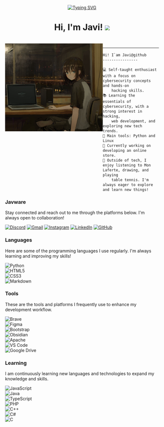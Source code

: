 <p align="center">
  <a href="https://github.com/MikaboshiDev">
    <img src="https://readme-typing-svg.demolab.com?font=Fira+Code&pause=1000&color=fefc00ff&center=falso&vCenter=falso&repeat=cierto&width=435&lines=desarrollador+frontend+con+ganas+de;+saber+muchas+cosas;+estudio+ciberseguridad+redteam;++++BIENVENIDOS" alt="Typing SVG"/>
  </a>
</p>
<h1 align="center">
Hi, I'm Javi!
  <img src="https://media.giphy.com/media/hvRJCLFzcasrR4ia7z/giphy.gif" width="30"></h1>
 <!--<img src="https://komarev.com/ghpvc/?username=I-am-vishalmaurya&label=Profile%20Views&color=0e75b6&style=flat" align='right' alt="vishalmaurya" />-->

<br/>

<img align="left" src="https://github.com/I-am-vishalmaurya/I-am-vishalmaurya/blob/main/cropped_image.png" alt="Unfortunately I didn't find the author of the pic, feel to open a pull request if found" width="320" />
<hr>

```
Hi! I`am Javi@github
----------------

💻 Self-taught enthusiast with a focus on cybersecurity concepts and hands-on
    hacking skills.
📚 Learning the essentials of cybersecurity, with a strong interest in hacking,
    web development, and exploring new tech trends.
🔧 Main tools: Python and Linux
🌟 Currently working on developing an online store.
🎨 Outside of tech, I enjoy listening to Mon Laferte, drawing, and playing
    table tennis. I'm always eager to explore and learn new things!
```
<!-- Contenedor principal con Tailwind CSS -->
<div class="bg-gray-900 p-8 rounded-lg text-white grid grid-cols-1 md:grid-cols-2 lg:grid-cols-3 gap-8">

  <!-- Sección Javware s-->
  <div class="bg-gray-800 p-6 rounded-xl shadow-lg">
    <h3 class="text-yellow-400 text-2xl font-semibold mb-4">Javware</h3>
    <p class="mb-4">Stay connected and reach out to me through the platforms below. I'm always open to collaboration!</p>
    <div class="flex flex-wrap gap-4">
      <a href="https://discord.com" target="_blank" class="block p-2 bg-blue-600 rounded-full"><img src="https://img.shields.io/badge/Discord-%235865F2.svg?style=for-the-badge&logo=discord&logoColor=white&color=black" alt="Discord" /></a>
      <a href="mailto:yourmail@gmail.com" target="_blank" class="block p-2 bg-red-600 rounded-full"><img src="https://img.shields.io/badge/Gmail-D14836?style=for-the-badge&logo=gmail&logoColor=white&color=yellow" alt="Gmail" /></a>
      <a href="https://instagram.com" target="_blank" class="block p-2 bg-pink-600 rounded-full"><img src="https://img.shields.io/badge/Instagram-%23E4405F.svg?style=for-the-badge&logo=Instagram&logoColor=white&color=black" alt="Instagram" /></a>
      <a href="https://linkedin.com" target="_blank" class="block p-2 bg-blue-700 rounded-full"><img src="https://img.shields.io/badge/linkedin-%230077B5.svg?style=for-the-badge&logo=linkedin&logoColor=white&color=yellow" alt="LinkedIn" /></a>
      <a href="https://github.com" target="_blank" class="block p-2 bg-gray-900 rounded-full"><img src="https://img.shields.io/badge/github-%23121011.svg?style=for-the-badge&logo=github&logoColor=white" alt="GitHub" /></a>
    </div>
  </div>

  <!-- Sección Lenguajes -->
  <div class="bg-gray-800 p-6 rounded-xl shadow-lg">
    <h3 class="text-yellow-400 text-2xl font-semibold mb-4">Languages</h3>
    <p class="mb-4">Here are some of the programming languages I use regularly. I'm always learning and improving my skills!</p>
    <div class="space-y-2">
      <div class="flex items-center space-x-2"><img src="https://img.shields.io/badge/python-3670A0?style=for-the-badge&logo=python&logoColor=ffdd54&color=black" alt="Python" class="w-12 h-12"/></div>
      <div class="flex items-center space-x-2"><img src="https://img.shields.io/badge/html5-%23E34F26.svg?style=for-the-badge&logo=html5&logoColor=white&color=yellow" alt="HTML5" class="w-12 h-12"/></div>
      <div class="flex items-center space-x-2"><img src="https://img.shields.io/badge/css3-%231572B6.svg?style=for-the-badge&logo=css3&logoColor=white&color=yellow" alt="CSS3" class="w-12 h-12"/></div>
      <div class="flex items-center space-x-2"><img src="https://img.shields.io/badge/markdown-%23000000.svg?style=for-the-badge&logo=markdown&logoColor=white" alt="Markdown" class="w-12 h-12"/></div>
    </div>
  </div>

  <!-- Sección Herramientas -->
  <div class="bg-gray-800 p-6 rounded-xl shadow-lg">
    <h3 class="text-yellow-400 text-2xl font-semibold mb-4">Tools</h3>
    <p class="mb-4">These are the tools and platforms I frequently use to enhance my development workflow.</p>
    <div class="space-y-2">
      <div class="flex items-center space-x-2"><img src="https://img.shields.io/badge/Brave-FB542B?style=for-the-badge&logo=Brave&logoColor=white&color=black" alt="Brave" class="w-12 h-12"/></div>
      <div class="flex items-center space-x-2"><img src="https://img.shields.io/badge/figma-%23F24E1E.svg?style=for-the-badge&logo=figma&logoColor=white&color=yellow" alt="Figma" class="w-12 h-12"/></div>
      <div class="flex items-center space-x-2"><img src="https://img.shields.io/badge/bootstrap-%238511FA.svg?style=for-the-badge&logo=bootstrap&logoColor=white&color=yellow" alt="Bootstrap" class="w-12 h-12"/></div>
      <div class="flex items-center space-x-2"><img src="https://img.shields.io/badge/Obsidian-%23483699.svg?style=for-the-badge&logo=obsidian&logoColor=white&color=yellow" alt="Obsidian" class="w-12 h-12"/></div>
      <div class="flex items-center space-x-2"><img src="https://img.shields.io/badge/apache-%23D42029.svg?style=for-the-badge&logo=apache&logoColor=white&color=black" alt="Apache" class="w-12 h-12"/></div>
      <div class="flex items-center space-x-2"><img src="https://img.shields.io/badge/Visual%20Studio%20Code-0078d7.svg?style=for-the-badge&logo=visual-studio-code&logoColor=white&color=yellow" alt="VS Code" class="w-12 h-12"/></div>
      <div class="flex items-center space-x-2"><img src="https://img.shields.io/badge/Google%20Drive-4285F4?style=for-the-badge&logo=googledrive&logoColor=white&color=black" alt="Google Drive" class="w-12 h-12"/></div>
    </div>
  </div>

  <!-- Sección Aprendizaje -->
  <div class="bg-gray-800 p-6 rounded-xl shadow-lg">
    <h3 class="text-yellow-400 text-2xl font-semibold mb-4">Learning</h3>
    <p class="mb-4">I am continuously learning new languages and technologies to expand my knowledge and skills.</p>
    <div class="space-y-2">
      <div class="flex items-center space-x-2"><img src="https://img.shields.io/badge/javascript-%23323330.svg?style=for-the-badge&logo=javascript&logoColor=%23F7DF1E&color=black" alt="JavaScript" class="w-12 h-12"/></div>
      <div class="flex items-center space-x-2"><img src="https://img.shields.io/badge/java-%23ED8B00.svg?style=for-the-badge&logo=openjdk&logoColor=white&color=yellow" alt="Java" class="w-12 h-12"/></div>
      <div class="flex items-center space-x-2"><img src="https://img.shields.io/badge/typescript-%23007ACC.svg?style=for-the-badge&logo=typescript&logoColor=white&color=black" alt="TypeScript" class="w-12 h-12"/></div>
      <div class="flex items-center space-x-2"><img src="https://img.shields.io/badge/php-%23777BB4.svg?style=for-the-badge&logo=php&logoColor=white&color=yellow" alt="PHP" class="w-12 h-12"/></div>
      <div class="flex items-center space-x-2"><img src="https://img.shields.io/badge/c++-%2300599C.svg?style=for-the-badge&logo=c%2B%2B&logoColor=white&color=black" alt="C++" class="w-12 h-12"/></div>
      <div class="flex items-center space-x-2"><img src="https://img.shields.io/badge/c%23-%23239120.svg?style=for-the-badge&logo=c-sharp&logoColor=white&color=yellow" alt="C#" class="w-12 h-12"/></div>
      <div class="flex items-center space-x-2"><img src="https://img.shields.io/badge/c-%2300599C.svg?style=for-the-badge&logo=c&logoColor=white&color=black" alt="C" class="w-12 h-12"/></div>
    </div>
  </div>

</div>



